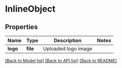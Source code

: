 # InlineObject

## Properties
Name | Type | Description | Notes
------------ | ------------- | ------------- | -------------
**logo** | **file** | Uploaded logo image | 

[[Back to Model list]](../README.md#documentation-for-models) [[Back to API list]](../README.md#documentation-for-api-endpoints) [[Back to README]](../README.md)


